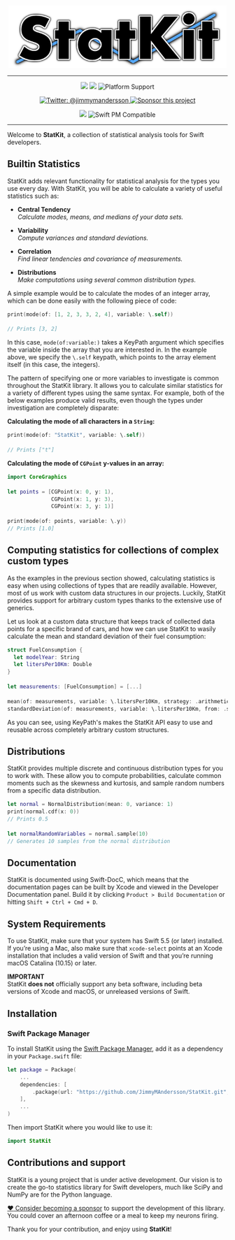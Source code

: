 <p align="center">
    <img src="https://raw.githubusercontent.com/JimmyMAndersson/StatKit/master/StatKit%20Logo.png" width="500" max-width="90%" alt="StatKit" />
</p>

***
<p align="center">
    <img src="https://img.shields.io/github/workflow/status/JimmyMAndersson/StatKit/Test%20Suite?label=test%20suite&branch=master" />
    <img src="https://img.shields.io/github/workflow/status/JimmyMAndersson/StatKit/Code%20Style?label=code%20style&branch=master" />
    <img src="https://img.shields.io/badge/platforms-mac+linux-brightgreen.svg?style=flat" alt="Platform Support" />
</p>

<p align="center">
    <a href="https://twitter.com/jimmymandersson">
        <img src="https://img.shields.io/badge/twitter-@jimmymandersson-blue.svg?style=flat" alt="Twitter: @jimmymandersson" />
    </a>
    <a href="https://github.com/sponsors/JimmyMAndersson">
        <img src="https://img.shields.io/badge/%E2%9D%A4-sponsor this project-blue.svg?style=flat" alt="Sponsor this project" />
    </a>
</p>

<p align="center">
    <img src="https://img.shields.io/badge/swift-5.7-blueviolet.svg" />
    <img src="https://img.shields.io/badge/swift pm-compatible-blueviolet.svg?style=flat" alt="Swift PM Compatible" />
</p>

***

Welcome to **StatKit**, a collection of statistical analysis tools for Swift developers.

## Builtin Statistics

StatKit adds relevant functionality for statistical analysis for the types you use every day. With StatKit, you will be able to calculate a variety of useful statistics such as:

* **Central Tendency**  
*Calculate modes, means, and medians of your data sets.*

* **Variability**  
*Compute variances and standard deviations.*

* **Correlation**  
*Find linear tendencies and covariance of measurements.* 

* **Distributions**  
*Make computations using several common distribution types.* 

A simple example would be to calculate the modes of an integer array, which can be done easily with the following piece of code:

```swift
print(mode(of: [1, 2, 3, 3, 2, 4], variable: \.self))

// Prints [3, 2]
```

In this case, `mode(of:variable:)` takes a KeyPath argument which specifies the variable inside the array that you are interested in. In the example above, we specify the `\.self` keypath, which points to the array element itself (in this case, the integers).

The pattern of specifying one or more variables to investigate is common throughout the StatKit library. It allows you to calculate similar statistics for a variety of different types using the same syntax. For example, both of the below examples produce valid results, even though the types under investigation are completely disparate:  

**Calculating the mode of all characters in a `String`:**  

```swift
print(mode(of: "StatKit", variable: \.self))

// Prints ["t"]
```  

**Calculating the mode of `CGPoint` y-values in an array:**  

```swift
import CoreGraphics

let points = [CGPoint(x: 0, y: 1), 
              CGPoint(x: 1, y: 3), 
              CGPoint(x: 3, y: 1)]

print(mode(of: points, variable: \.y))
// Prints [1.0]
```

## Computing statistics for collections of complex custom types

As the examples in the previous section showed, calculating statistics is easy when using collections of types that are readily available. However, most of us work with custom data structures in our projects. Luckily, StatKit provides support for arbitrary custom types thanks to the extensive use of generics.

Let us look at a custom data structure that keeps track of collected data points for a specific brand of cars, and how we can use StatKit to wasily calculate the mean and standard deviation of their fuel consumption:

```swift
struct FuelConsumption {
  let modelYear: String
  let litersPer10Km: Double
}

let measurements: [FuelConsumption] = [...]

mean(of: measurements, variable: \.litersPer10Km, strategy: .arithmetic)
standardDeviation(of: measurements, variable: \.litersPer10Km, from: .sample)
```

As you can see, using KeyPath's makes the StatKit API easy to use and reusable across completely arbitrary custom structures.

## Distributions

StatKit provides multiple discrete and continuous distribution types for you to work with. These allow you to compute probabilities, calculate common moments such as the skewness and kurtosis, and sample random numbers from a specific data distribution.

```swift
let normal = NormalDistribution(mean: 0, variance: 1)
print(normal.cdf(x: 0))
// Prints 0.5

let normalRandomVariables = normal.sample(10)
// Generates 10 samples from the normal distribution
```

## Documentation
StatKit is documented using Swift-DocC, which means that the documentation pages can be built by Xcode and viewed in the Developer Documentation panel. Build it by clicking `Product > Build Documentation` or hitting `Shift + Ctrl + Cmd + D`.

## System Requirements
To use StatKit, make sure that your system has Swift 5.5 (or later) installed. If you’re using a Mac, also make sure that `xcode-select` points at an Xcode installation that includes a valid version of Swift and that you’re running macOS Catalina (10.15) or later.

**IMPORTANT**  
StatKit **does not** officially support any beta software, including beta versions of Xcode and macOS, or unreleased versions of Swift.

## Installation
### Swift Package Manager

To install StatKit using the [Swift Package Manager](https://swift.org/package-manager), add it as a dependency in your `Package.swift` file:

```swift
let package = Package(
    ...
    dependencies: [
        .package(url: "https://github.com/JimmyMAndersson/StatKit.git", from: "0.5.0")
    ],
    ...
)
```

Then import StatKit where you would like to use it:

```swift
import StatKit
```

## Contributions and support

StatKit is a young project that is under active development. Our vision is to create the go-to statistics library for Swift developers, much like SciPy and NumPy are for the Python language.

[:heart: Consider becoming a sponsor](https://github.com/sponsors/JimmyMAndersson) to support the development of this library.\
You could cover an afternoon coffee or a meal to keep my neurons firing.

Thank you for your contribution, and enjoy using **StatKit**!

